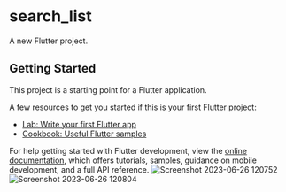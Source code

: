 # search_list

A new Flutter project.

## Getting Started

This project is a starting point for a Flutter application.

A few resources to get you started if this is your first Flutter project:

- [Lab: Write your first Flutter app](https://docs.flutter.dev/get-started/codelab)
- [Cookbook: Useful Flutter samples](https://docs.flutter.dev/cookbook)

For help getting started with Flutter development, view the
[online documentation](https://docs.flutter.dev/), which offers tutorials,
samples, guidance on mobile development, and a full API reference.
![Screenshot 2023-06-26 120752](https://github.com/elias79b/search_list/assets/85472154/1ffeb539-2e21-4b7a-afee-436631ab074b)
![Screenshot 2023-06-26 120804](https://github.com/elias79b/search_list/assets/85472154/864c5795-f9df-4de6-b653-6413d8e92a75)
